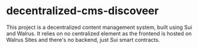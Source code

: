 # decentralized-cms-discoveer
This project is a decentralized content management system, built using Sui and Walrus. It relies on no centralized element as the frontend is hosted on Walrus Sites and there's no backend, just Sui smart contracts.
